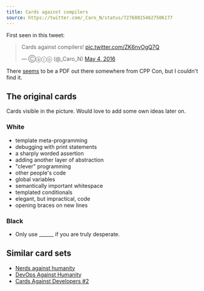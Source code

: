 ```yaml
---
title: Cards against compilers
source: https://twitter.com/_Caro_N/status/727688154627506177
---
```


First seen in this tweet:

<blockquote class="twitter-tweet" data-lang="en"><p lang="en" dir="ltr">Cards against compilers! <a href="https://t.co/ZK6nvOgQ7Q">pic.twitter.com/ZK6nvOgQ7Q</a></p>&mdash; Ⓒⓐⓡⓞ (@_Caro_N) <a href="https://twitter.com/_Caro_N/status/727688154627506177">May 4, 2016</a></blockquote>

There [seems](https://twitter.com/_Caro_N/status/728749777999925248) to be a PDF out there somewhere from CPP Con, but I couldn't find it.

## The original cards

Cards visible in the picture. Would love to add some own ideas later on.

### White

- template meta-programming
- debugging with print statements
- a sharply worded assertion
- adding another layer of abstraction
- "clever" programming
- other people's code
- global variables
- semantically important whitespace
- templated conditionals
- elegant, but impractical, code
- opening braces on new lines

### Black

- Only use \______ if you are truly desperate.

## Similar card sets

- [Nerds against humanity](http://www.laurieneilsen.com/nah.html)
- [DevOps Against Humanity](https://github.com/bridgetkromhout/devops-against-humanity)
- [Cards Against Developers #2](https://www.cardcastgame.com/browse/deck/3FAGW)
